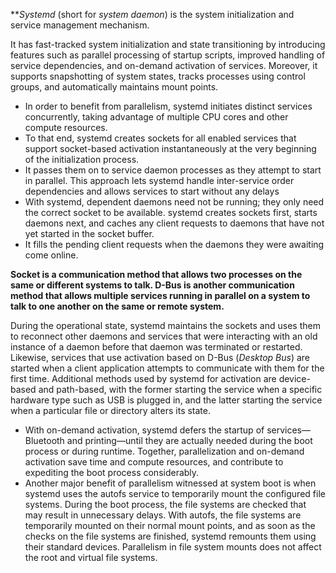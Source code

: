 **_Systemd_ (short for _system daemon_) is the system initialization and service management mechanism. 

It has fast-tracked system initialization and state transitioning by introducing features such as parallel processing of startup scripts, improved handling of service dependencies, and on-demand activation of services. Moreover, it supports snapshotting of system states, tracks processes using control groups, and automatically maintains mount points.

- In order to benefit from parallelism, systemd initiates distinct services concurrently, taking advantage of multiple CPU cores and other compute resources. 
- To that end, systemd creates sockets for all enabled services that support socket-based activation instantaneously at the very beginning of the initialization process.
- It passes them on to service daemon processes as they attempt to start in parallel. This approach lets systemd handle inter-service order dependencies and allows services to start without any delays
- With systemd, dependent daemons need not be running; they only need the correct socket to be available. systemd creates sockets first, starts daemons next, and caches any client requests to daemons that have not yet started in the socket buffer.
- It fills the pending client requests when the daemons they were awaiting come online.

**Socket is a communication method that allows two processes on the same or different systems to talk. D-Bus is another communication method that allows multiple services running in parallel on a system to talk to one another on the same or remote system.**

During the operational state, systemd maintains the sockets and uses them to reconnect other daemons and services that were interacting with an old instance of a daemon before that daemon was terminated or restarted. Likewise, services that use activation based on D-Bus (_Desktop Bus_) are started when a client application attempts to communicate with them for the first time. Additional methods used by systemd for activation are device-based and path-based, with the former starting the service when a specific hardware type such as USB is plugged in, and the latter starting the service when a particular file or directory alters its state. 
- With on-demand activation, systemd defers the startup of services—Bluetooth and printing—until they are actually needed during the boot process or during runtime. Together, parallelization and on-demand activation save time and compute resources, and contribute to expediting the boot process considerably.
- Another major benefit of parallelism witnessed at system boot is when systemd uses the autofs service to temporarily mount the configured file systems. During the boot process, the file systems are checked that may result in unnecessary delays. With autofs, the file systems are temporarily mounted on their normal mount points, and as soon as the checks on the file systems are finished, systemd remounts them using their standard devices. Parallelism in file system mounts does not affect the root and virtual file systems.
